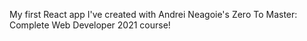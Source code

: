 My first React app I've created with Andrei Neagoie's Zero To Master: Complete Web Developer 2021 course!

